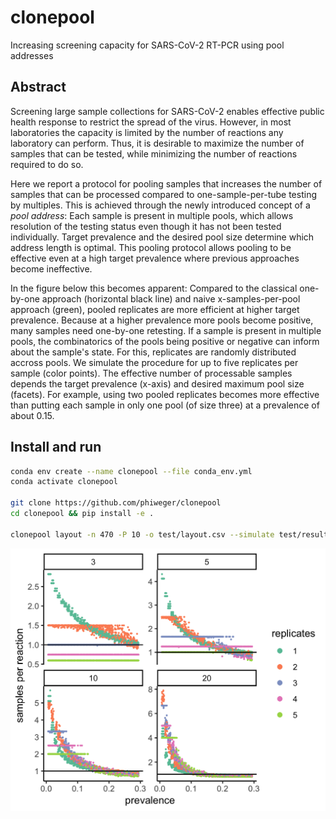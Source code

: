 # clonepool 

Increasing screening capacity for SARS-CoV-2 RT-PCR using pool addresses

## Abstract

Screening large sample collections for SARS-CoV-2 enables effective public health response to restrict the spread of the virus. However, in most laboratories the capacity is limited by the number of reactions any laboratory can perform. Thus, it is desirable to maximize the number of samples that can be tested, while minimizing the number of reactions required to do so. 

Here we report a protocol for pooling samples that increases the number of samples that can be processed compared to one-sample-per-tube testing by multiples. This is achieved through the newly introduced concept of a _pool address_: Each sample is present in multiple pools, which allows resolution of the testing status even though it has not been tested individually. Target prevalence and the desired pool size determine which address length is optimal. This pooling protocol allows pooling to be effective even at a high target prevalence where previous approaches become ineffective.

In the figure below this becomes apparent: Compared to the classical one-by-one approach (horizontal black line) and naive x-samples-per-pool approach (green), pooled replicates are more efficient at higher target prevalence. Because at a higher prevalence more pools become positive, many samples need one-by-one retesting. If a sample is present in multiple pools, the combinatorics of the pools being positive or negative can inform about the sample's state. For this, replicates are randomly distributed accross pools. We simulate the procedure for up to five replicates per sample (color points). The effective number of processable samples depends the target prevalence (x-axis) and desired maximum pool size (facets). For example, using two pooled replicates becomes more effective than putting each sample in only one pool (of size three) at a prevalence of about 0.15.

## Install and run

```bash
conda env create --name clonepool --file conda_env.yml
conda activate clonepool

git clone https://github.com/phiweger/clonepool
cd clonepool && pip install -e .

clonepool layout -n 470 -P 10 -o test/layout.csv --simulate test/results.csv
```

![](img/sim.png)

